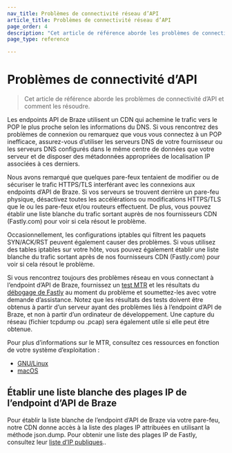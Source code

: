 ```yaml
---
nav_title: Problèmes de connectivité réseau d’API
article_title: Problèmes de connectivité réseau d’API
page_order: 4
description: "Cet article de référence aborde les problèmes de connectivité d’API et comment les résoudre." 
page_type: reference

---
```

# Problèmes de connectivité d’API

> Cet article de référence aborde les problèmes de connectivité d’API et comment les résoudre. 

Les endpoints API de Braze utilisent un CDN qui achemine le trafic vers le POP le plus proche selon les informations du DNS.  Si vous rencontrez des problèmes de connexion ou remarquez que vous vous connectez à un POP inefficace, assurez-vous d’utiliser les serveurs DNS de votre fournisseur ou les serveurs DNS configurés dans le même centre de données que votre serveur et de disposer des métadonnées appropriées de localisation IP associées à ces derniers.

Nous avons remarqué que quelques pare-feux tentaient de modifier ou de sécuriser
le trafic HTTPS/TLS interférant avec les connexions aux endpoints d’API de Braze. Si vos serveurs se trouvent derrière un pare-feu physique, désactivez toutes les accélérations ou modifications HTTPS/TLS que le ou les pare-feux et/ou routeurs effectuent.  De plus, vous pouvez établir une liste blanche du trafic sortant auprès de nos fournisseurs CDN (Fastly.com) pour voir si cela résout le problème.

Occasionnellement, les configurations iptables qui filtrent les paquets SYN/ACK/RST peuvent également causer des problèmes. Si vous utilisez des tables iptables sur votre hôte, vous pouvez également établir une liste blanche du trafic sortant après de nos fournisseurs CDN (Fastly.com) pour voir si cela résout le problème.

Si vous rencontrez toujours des problèmes réseau en vous connectant à l’endpoint d’API de Braze, fournissez un [test MTR][1] et les résultats du [débogage de Fastly][2]
au moment du problème et soumettez-les avec votre demande d’assistance.
Notez que les résultats des tests doivent être obtenus à partir d’un serveur ayant des problèmes liés à l’endpoint d’API de Braze, et non à partir d’un ordinateur de développement.  Une capture du réseau (fichier tcpdump ou .pcap) sera également utile si elle peut être obtenue.

Pour plus d’informations sur le MTR, consultez ces ressources en fonction de votre système d’exploitation :

- [GNU/Linux][4]
- [macOS][5]

## Établir une liste blanche des plages IP de l’endpoint d’API de Braze

Pour établir la liste blanche de l’endpoint d’API de Braze via votre pare-feu, notre CDN donne accès à la liste des plages IP attribuées en utilisant la méthode json.dump. Pour obtenir une liste des plages IP de Fastly, consultez leur [liste d’IP publiques][3]..


[1]: https://www.privateinternetaccess.com/helpdesk/kb/articles/what-is-an-mtr-test-and-how-do-i-run-one-2
[2]: http://www.fastly-debug.com/
[3]: https://api.fastly.com/public-ip-list
[4]: https://www.digitalocean.com/community/tutorials/how-to-use-traceroute-and-mtr-to-diagnose-network-issues
[5]: https://formulae.brew.sh/formula/mtr

